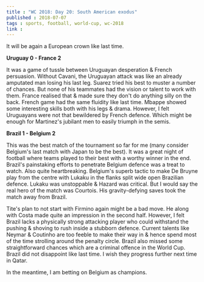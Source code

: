 ```yaml
---
title : "WC 2018: Day 20: South American exodus"
published : 2018-07-07
tags : sports, football, world-cup, wc-2018
link : 
---
```


It will be again a European crown like last time. 

**Uruguay 0 - France 2**

It was a game of tussle between Uruguayan desperation & French persuasion. Without Cavani, the Uruguayan attack was like an already amputated man losing his last leg. Suarez tried his best to muster a number of chances. But none of his teammates had the vision or talent to work with them. France realised that & made sure they don't do anything silly on the back. French game had the same fluidity like last time.  Mbappe showed some interesting skills both with his legs & drama. However, I felt Uruguayans were not that bewildered by French defence. Which might be enough for Martinez's jubilant men to easily triumph in the semis. 

**Brazil 1 - Belgium 2**

This was the best match of the tournament so far for me (many consider Belgium's last match with Japan to be the best). It was a great night of football where teams played to their best with a worthy winner in the end. Brazil's painstaking efforts to penetrate Belgium defence was a treat to watch. Also quite heartbreaking. Belgium's superb tactic to make De Bruyne play from the centre with Lukaku in the flanks split wide open Brazilian defence. Lukaku was unstoppable & Hazard was critical. But I would say the real hero of the match was Courtois. His gravity-defying saves took the match away from Brazil. 

Tite's plan to not start with Firmino again might be a bad move. He along with Costa made quite an impression in the second half. However,  I felt Brazil lacks a physically strong attacking player who could withstand the pushing & shoving to rush inside a stubborn defence. Current talents like Neymar & Coutinho are too feeble to make their way in & hence spend most of the time strolling around the penalty circle. Brazil also missed some straightforward chances which are a criminal offence in the World Cup. Brazil did not disappoint like last time. I wish they progress further next time in Qatar. 

In the meantime, I am betting on Belgium as champions. 
